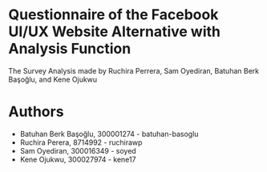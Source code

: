# Questionnaire of the Facebook UI/UX Website Alternative with Analysis Function

The Survey Analysis made by Ruchira Perrera, Sam Oyediran, Batuhan Berk Başoğlu, and Kene Ojukwu


# Authors

- Batuhan Berk Başoğlu, 300001274 - batuhan-basoglu
- Ruchira Perera, 8714992 - ruchirawp
- Sam Oyediran, 300016349 - soyed
- Kene Ojukwu, 300027974 - kene17
